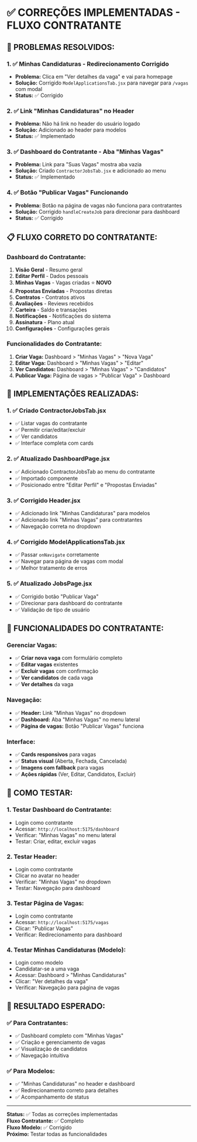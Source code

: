 # ✅ CORREÇÕES IMPLEMENTADAS - FLUXO CONTRATANTE

## 🎯 **PROBLEMAS RESOLVIDOS:**

### **1. ✅ Minhas Candidaturas - Redirecionamento Corrigido**
- **Problema:** Clica em "Ver detalhes da vaga" e vai para homepage
- **Solução:** Corrigido `ModelApplicationsTab.jsx` para navegar para `/vagas` com modal
- **Status:** ✅ Corrigido

### **2. ✅ Link "Minhas Candidaturas" no Header**
- **Problema:** Não há link no header do usuário logado
- **Solução:** Adicionado ao header para modelos
- **Status:** ✅ Implementado

### **3. ✅ Dashboard do Contratante - Aba "Minhas Vagas"**
- **Problema:** Link para "Suas Vagas" mostra aba vazia
- **Solução:** Criado `ContractorJobsTab.jsx` e adicionado ao menu
- **Status:** ✅ Implementado

### **4. ✅ Botão "Publicar Vagas" Funcionando**
- **Problema:** Botão na página de vagas não funciona para contratantes
- **Solução:** Corrigido `handleCreateJob` para direcionar para dashboard
- **Status:** ✅ Corrigido

## 📋 **FLUXO CORRETO DO CONTRATANTE:**

### **Dashboard do Contratante:**
1. **Visão Geral** - Resumo geral
2. **Editar Perfil** - Dados pessoais
3. **Minhas Vagas** - Vagas criadas ⭐ **NOVO**
4. **Propostas Enviadas** - Propostas diretas
5. **Contratos** - Contratos ativos
6. **Avaliações** - Reviews recebidos
7. **Carteira** - Saldo e transações
8. **Notificações** - Notificações do sistema
9. **Assinatura** - Plano atual
10. **Configurações** - Configurações gerais

### **Funcionalidades do Contratante:**
1. **Criar Vaga:** Dashboard > "Minhas Vagas" > "Nova Vaga"
2. **Editar Vaga:** Dashboard > "Minhas Vagas" > "Editar"
3. **Ver Candidatos:** Dashboard > "Minhas Vagas" > "Candidatos"
4. **Publicar Vaga:** Página de vagas > "Publicar Vaga" > Dashboard

## 🔧 **IMPLEMENTAÇÕES REALIZADAS:**

### **1. ✅ Criado ContractorJobsTab.jsx**
- ✅ Listar vagas do contratante
- ✅ Permitir criar/editar/excluir
- ✅ Ver candidatos
- ✅ Interface completa com cards

### **2. ✅ Atualizado DashboardPage.jsx**
- ✅ Adicionado ContractorJobsTab ao menu do contratante
- ✅ Importado componente
- ✅ Posicionado entre "Editar Perfil" e "Propostas Enviadas"

### **3. ✅ Corrigido Header.jsx**
- ✅ Adicionado link "Minhas Candidaturas" para modelos
- ✅ Adicionado link "Minhas Vagas" para contratantes
- ✅ Navegação correta no dropdown

### **4. ✅ Corrigido ModelApplicationsTab.jsx**
- ✅ Passar `onNavigate` corretamente
- ✅ Navegar para página de vagas com modal
- ✅ Melhor tratamento de erros

### **5. ✅ Atualizado JobsPage.jsx**
- ✅ Corrigido botão "Publicar Vaga"
- ✅ Direcionar para dashboard do contratante
- ✅ Validação de tipo de usuário

## 🎯 **FUNCIONALIDADES DO CONTRATANTE:**

### **Gerenciar Vagas:**
- ✅ **Criar nova vaga** com formulário completo
- ✅ **Editar vagas** existentes
- ✅ **Excluir vagas** com confirmação
- ✅ **Ver candidatos** de cada vaga
- ✅ **Ver detalhes** da vaga

### **Navegação:**
- ✅ **Header:** Link "Minhas Vagas" no dropdown
- ✅ **Dashboard:** Aba "Minhas Vagas" no menu lateral
- ✅ **Página de vagas:** Botão "Publicar Vagas" funciona

### **Interface:**
- ✅ **Cards responsivos** para vagas
- ✅ **Status visual** (Aberta, Fechada, Cancelada)
- ✅ **Imagens com fallback** para vagas
- ✅ **Ações rápidas** (Ver, Editar, Candidatos, Excluir)

## 🚀 **COMO TESTAR:**

### **1. Testar Dashboard do Contratante:**
- Login como contratante
- Acessar: `http://localhost:5175/dashboard`
- Verificar: "Minhas Vagas" no menu lateral
- Testar: Criar, editar, excluir vagas

### **2. Testar Header:**
- Login como contratante
- Clicar no avatar no header
- Verificar: "Minhas Vagas" no dropdown
- Testar: Navegação para dashboard

### **3. Testar Página de Vagas:**
- Login como contratante
- Acessar: `http://localhost:5175/vagas`
- Clicar: "Publicar Vagas"
- Verificar: Redirecionamento para dashboard

### **4. Testar Minhas Candidaturas (Modelo):**
- Login como modelo
- Candidatar-se a uma vaga
- Acessar: Dashboard > "Minhas Candidaturas"
- Clicar: "Ver detalhes da vaga"
- Verificar: Navegação para página de vagas

## 🎯 **RESULTADO ESPERADO:**

### **✅ Para Contratantes:**
- ✅ Dashboard completo com "Minhas Vagas"
- ✅ Criação e gerenciamento de vagas
- ✅ Visualização de candidatos
- ✅ Navegação intuitiva

### **✅ Para Modelos:**
- ✅ "Minhas Candidaturas" no header e dashboard
- ✅ Redirecionamento correto para detalhes
- ✅ Acompanhamento de status

---

**Status:** ✅ Todas as correções implementadas  
**Fluxo Contratante:** ✅ Completo  
**Fluxo Modelo:** ✅ Corrigido  
**Próximo:** Testar todas as funcionalidades 